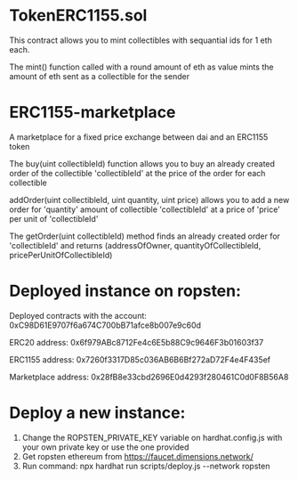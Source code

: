 # TokenERC1155.sol
This contract allows you to mint collectibles with sequantial ids for 1 eth each. 



The mint() function called with a round amount of eth as value mints the amount of eth sent as a collectible for the sender



# ERC1155-marketplace
A marketplace for a fixed price exchange between dai and an ERC1155 token



The buy(uint collectibleId) function allows you to buy an already created order of the collectible 'collectibleId' at the price of the order for each collectible



addOrder(uint collectibleId, uint quantity, uint price) allows you to add a new order for 'quantity' amount of collectible 'collectibleId' at a price of 'price' per unit of 'collectibleId'



The getOrder(uint collectibleId) method finds an already created order for 'collectibleId' and returns (addressOfOwner, quantityOfCollectibleId, pricePerUnitOfCollectibleId)


# Deployed instance on ropsten:

Deployed contracts with the account: 0xC98D61E9707f6a674C700bB71afce8b007e9c60d

ERC20 address: 0x6f979ABc8712Fe4c6E5b88C9c9646F3b01603f37

ERC1155 address: 0x7260f3317D85c036AB6B6Bf272aD72F4e4F435ef

Marketplace address: 0x28fB8e33cbd2696E0d4293f280461C0d0F8B56A8

# Deploy a new instance:

1) Change the ROPSTEN_PRIVATE_KEY variable on hardhat.config.js with your own private key or use the one provided
2) Get ropsten ethereum from https://faucet.dimensions.network/
3) Run command: npx hardhat run scripts/deploy.js --network ropsten
